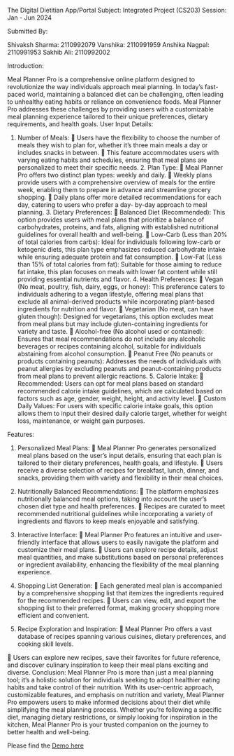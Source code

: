 The Digital Dietitian App/Portal
Subject: Integrated Project (CS203)
Session: Jan - Jun 2024

Submitted By:

Shivaksh Sharma: 2110992079
Vanshika: 2110991959
Anshika Nagpal: 2110991953
Sakhib Ali: 2110992002

Introduction:

Meal Planner Pro is a comprehensive online platform designed to revolutionize the way individuals
approach meal planning. In today’s fast-paced world, maintaining a balanced diet can be challenging, often
leading to unhealthy eating habits or reliance on convenience foods. Meal Planner Pro addresses these
challenges by providing users with a customizable meal planning experience tailored to their unique
preferences, dietary requirements, and health goals. User Input Details:
1. Number of Meals:
 Users have the flexibility to choose the number of meals they wish to plan for, whether it’s three
main meals a day or includes snacks in between.  This feature accommodates users with varying eating habits and schedules, ensuring that meal plans
are personalized to meet their specific needs. 2. Plan Type:
 Meal Planner Pro offers two distinct plan types: weekly and daily.  Weekly plans provide users with a comprehensive overview of meals for the entire week, enabling
them to prepare in advance and streamline grocery shopping.  Daily plans offer more detailed recommendations for each day, catering to users who prefer a day- by-day approach to meal planning. 3. Dietary Preferences:
 Balanced Diet (Recommended): This option provides users with meal plans that prioritize a
balance of carbohydrates, proteins, and fats, aligning with established nutritional guidelines for
overall health and well-being.  Low-Carb (Less than 20% of total calories from carbs): Ideal for individuals following low-carb
or ketogenic diets, this plan type emphasizes reduced carbohydrate intake while ensuring adequate
protein and fat consumption.  Low-Fat (Less than 15% of total calories from fat): Suitable for those aiming to reduce fat intake, this plan focuses on meals with lower fat content while still providing essential nutrients and flavor. 4. Health Preferences:
 Vegan (No meat, poultry, fish, dairy, eggs, or honey): This preference caters to individuals
adhering to a vegan lifestyle, offering meal plans that exclude all animal-derived products while
incorporating plant-based ingredients for nutrition and flavor.  Vegetarian (No meat, can have gluten though): Designed for vegetarians, this option excludes
meat from meal plans but may include gluten-containing ingredients for variety and taste.  Alcohol-free (No alcohol used or contained): Ensures that meal recommendations do not include any alcoholic beverages or recipes containing alcohol, suitable for individuals abstaining from alcohol consumption.
 Peanut Free (No peanuts or products containing peanuts): Addresses the needs of individuals
with peanut allergies by excluding peanuts and peanut-containing products from meal plans to
prevent allergic reactions. 5. Calorie Intake:
 Recommended: Users can opt for meal plans based on standard recommended calorie intake
guidelines, which are calculated based on factors such as age, gender, weight, height, and activity
level.  Custom Daily Values: For users with specific calorie intake goals, this option allows them to input
their desired daily calorie target, whether for weight loss, maintenance, or weight gain purposes.

Features:
1. Personalized Meal Plans:
 Meal Planner Pro generates personalized meal plans based on the user’s input details, ensuring that
each plan is tailored to their dietary preferences, health goals, and lifestyle.  Users receive a diverse selection of recipes for breakfast, lunch, dinner, and snacks, providing them with variety and flexibility in their meal choices.

2. Nutritionally Balanced Recommendations:
 The platform emphasizes nutritionally balanced meal options, taking into account the user’s chosen
diet type and health preferences.  Recipes are curated to meet recommended nutritional guidelines while incorporating a variety of
ingredients and flavors to keep meals enjoyable and satisfying.

3. Interactive Interface:
 Meal Planner Pro features an intuitive and user-friendly interface that allows users to easily navigate
the platform and customize their meal plans.  Users can explore recipe details, adjust meal quantities, and make substitutions based on personal
preferences or ingredient availability, enhancing the flexibility of the meal planning experience.

4. Shopping List Generation:
 Each generated meal plan is accompanied by a comprehensive shopping list that itemizes the
ingredients required for the recommended recipes.  Users can view, edit, and export the shopping list to their preferred format, making grocery shopping
more efficient and convenient.

5. Recipe Exploration and Inspiration:
 Meal Planner Pro offers a vast database of recipes spanning various cuisines, dietary preferences, and
cooking skill levels.

 Users can explore new recipes, save their favorites for future reference, and discover culinary
inspiration to keep their meal plans exciting and diverse. Conclusion: Meal Planner Pro is more than just a meal planning tool; it’s a holistic solution for individuals seeking to adopt healthier eating habits and take control of their nutrition. With its user-centric approach, customizable features, and emphasis on nutrition and variety, Meal Planner Pro empowers users to make informed decisions about their diet while simplifying the meal planning process. Whether you’re
following a specific diet, managing dietary restrictions, or simply looking for inspiration in the kitchen, Meal Planner Pro is your trusted companion on the journey to better health and well-being.

Please find the <a href = "https://arimai.github.io/meal-planner/#/">Demo here</a>
